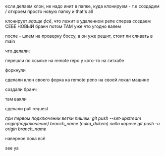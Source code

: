 если делаем клон, не надо инит в папке, куда клонируем - т.е создадим / откроем просто новую папку и that's all

клонирует *вааще фсё*, что лежит в удаленном репе
сперва создаем СЕБЕ НОВЫЙ бранч
потом ТАМ уже что угодно ваяем

после - шлем на проверку боссу, а он уже решит, стоит ли сливать в main

что делали:

перешли по ссылке на remote repo у кого-то на гитхабе

форкнули

сделали клон своего форка ка remote репо на своей локал машине

создали бранч

там ваяли

сделали pull request

*при первом подключении ветки пишем: 
git push --set-upstream origin(подключение) branch_name (nuka_dukem)
либо короче git push -u origin branch_name*

наверное пока всё

see ya